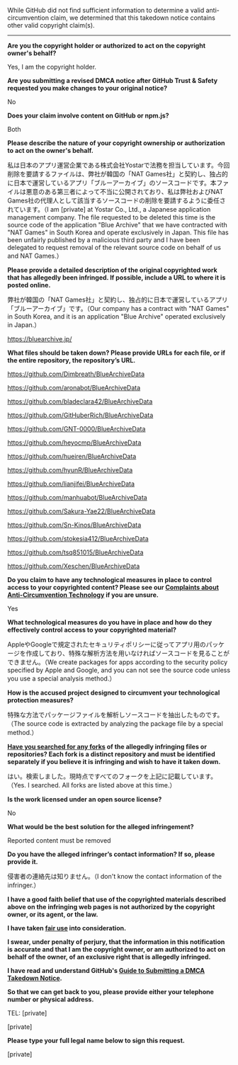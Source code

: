 While GitHub did not find sufficient information to determine a valid anti-circumvention claim, we determined that this takedown notice contains other valid copyright claim(s).

---

**Are you the copyright holder or authorized to act on the copyright owner's behalf?**

Yes, I am the copyright holder.

**Are you submitting a revised DMCA notice after GitHub Trust & Safety requested you make changes to your original notice?**

No

**Does your claim involve content on GitHub or npm.js?**

Both

**Please describe the nature of your copyright ownership or authorization to act on the owner's behalf.**

私は日本のアプリ運営企業である株式会社Yostarで法務を担当しています。今回削除を要請するファイルは、弊社が韓国の「NAT Games社」と契約し、独占的に日本で運営しているアプリ「ブルーアーカイブ」のソースコードです。本ファイルは悪意のある第三者によって不当に公開されており、私は弊社およびNAT Games社の代理人として該当するソースコードの削除を要請するように委任されています。（I am [private] at Yostar Co., Ltd., a Japanese application management company. The file requested to be deleted this time is the source code of the application "Blue Archive" that we have contracted with "NAT Games" in South Korea and operate exclusively in Japan. This file has been unfairly published by a malicious third party and I have been delegated to request removal of the relevant source code on behalf of us and NAT Games.）

**Please provide a detailed description of the original copyrighted work that has allegedly been infringed. If possible, include a URL to where it is posted online.**

弊社が韓国の「NAT Games社」と契約し、独占的に日本で運営しているアプリ「ブルーアーカイブ」です。（Our company has a contract with "NAT Games" in South Korea, and it is an application "Blue Archive" operated exclusively in Japan.）

https://bluearchive.jp/

**What files should be taken down? Please provide URLs for each file, or if the entire repository, the repository’s URL.**

https://github.com/Dimbreath/BlueArchiveData

https://github.com/aronabot/BlueArchiveData

https://github.com/bladeclara42/BlueArchiveData

https://github.com/GitHuberRich/BlueArchiveData

https://github.com/GNT-0000/BlueArchiveData

https://github.com/heyocmp/BlueArchiveData

https://github.com/hueiren/BlueArchiveData

https://github.com/hyunR/BlueArchiveData

https://github.com/lianjifei/BlueArchiveData

https://github.com/manhuabot/BlueArchiveData

https://github.com/Sakura-Yae22/BlueArchiveData

https://github.com/Sn-Kinos/BlueArchiveData

https://github.com/stokesia412/BlueArchiveData

https://github.com/tsq851015/BlueArchiveData

https://github.com/Xeschen/BlueArchiveData

**Do you claim to have any technological measures in place to control access to your copyrighted content? Please see our <a href="https://docs.github.com/articles/guide-to-submitting-a-dmca-takedown-notice#complaints-about-anti-circumvention-technology">Complaints about Anti-Circumvention Technology</a> if you are unsure.**

Yes

**What technological measures do you have in place and how do they effectively control access to your copyrighted material?**

AppleやGoogleで規定されたセキュリティポリシーに従ってアプリ用のパッケージを作成しており、特殊な解析方法を用いなければソースコードを見ることができません。（We create packages for apps according to the security policy specified by Apple and Google, and you can not see the source code unless you use a special analysis method.）

**How is the accused project designed to circumvent your technological protection measures?**

特殊な方法でパッケージファイルを解析しソースコードを抽出したものです。（The source code is extracted by analyzing the package file by a special method.）

**<a href="https://docs.github.com/articles/dmca-takedown-policy#b-what-about-forks-or-whats-a-fork">Have you searched for any forks</a> of the allegedly infringing files or repositories? Each fork is a distinct repository and must be identified separately if you believe it is infringing and wish to have it taken down.**

はい。検索しました。現時点ですべてのフォークを上記に記載しています。（Yes. I searched. All forks are listed above at this time.）

**Is the work licensed under an open source license?**

No

**What would be the best solution for the alleged infringement?**

Reported content must be removed

**Do you have the alleged infringer’s contact information? If so, please provide it.**

侵害者の連絡先は知りません。（I don't know the contact information of the infringer.）

**I have a good faith belief that use of the copyrighted materials described above on the infringing web pages is not authorized by the copyright owner, or its agent, or the law.**

**I have taken <a href="https://www.lumendatabase.org/topics/22">fair use</a> into consideration.**

**I swear, under penalty of perjury, that the information in this notification is accurate and that I am the copyright owner, or am authorized to act on behalf of the owner, of an exclusive right that is allegedly infringed.**

**I have read and understand GitHub's <a href="https://docs.github.com/articles/guide-to-submitting-a-dmca-takedown-notice/">Guide to Submitting a DMCA Takedown Notice</a>.**

**So that we can get back to you, please provide either your telephone number or physical address.**

TEL: [private]

[private]

**Please type your full legal name below to sign this request.**

[private]
